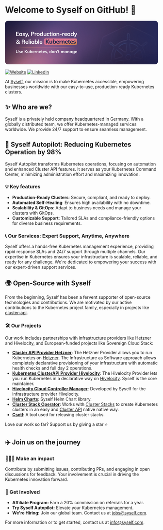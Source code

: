 # Welcome to Syself on GitHub! 🚀

[![Syself logo - Reduce Kubernetes operations by 98%](/images/github-cover.png)](https://syself.com)

[![Website](https://img.shields.io/badge/Our-Website-E37894.svg)](https://syself.com)
[![LinkedIn](https://img.shields.io/badge/LinkedIn-@syself-blue.svg)](https://www.linkedin.com/company/syself)

At [Syself](https://syself.com/), our mission is to make Kubernetes accessible, empowering businesses worldwide with our easy-to-use, production-ready Kubernetes clusters.

## ✨ Who are we?

Syself is a privately held company headquartered in Germany. With a globally distributed team, we offer Kubernetes-managed services worldwide. We provide 24/7 support to ensure seamless management.

## 🤖 Syself Autopilot: Reducing Kubernetes Operation by 98%

Syself Autopilot transforms Kubernetes operations, focusing on automation and enhanced Cluster API features. It serves as your Kubernetes Command Center, minimizing administration effort and maximizing innovation.

### 💡 Key features

- **Production-Ready Clusters**: Secure, compliant, and ready to deploy.
- **Automated Self-Healing**: Ensures high availability with no downtime.
- **Scalability & GitOps**: Adapt to business needs and manage your clusters with GitOps.
- **Customizable Support**: Tailored SLAs and compliance-friendly options for diverse business requirements.

### 📞 Our Services: Expert Support, Anytime, Anywhere

Syself offers a hands-free Kubernetes management experience, providing rapid response SLAs and 24/7 support through multiple channels. Our expertise in Kubernetes ensures your infrastructure is scalable, reliable, and ready for any challenge. We're dedicated to empowering your success with our expert-driven support services.

## 🌍 Open-Source with Syself

From the beginning, Syself has been a fervent supporter of open-source technologies and contributions. We are motivated by our active contributions to the Kubernetes project family, especially in projects like [cluster-api](https://github.com/kubernetes-sigs/cluster-api).

### 🛠️ Our Projects

Our work includes partnerships with infrastructure providers like Hetzner and Hivelocity, and European-funded projects like Sovereign Cloud Stack:

- **[Cluster API Provider Hetzner](https://github.com/syself/cluster-api-provider-hetzner)**: The Hetzner Provider allows you to run Kubernetes on [Hetzner](https://www.hetzner.com/). The Infrastructure as Software approach allows completely declarative provisioning of your infrastructure with automatic health checks and full day 2 operations.
- **[Kubernetes ClusterAPI Provider Hivelocity](https://github.com/hivelocity/cluster-api-provider-hivelocity)**: The Hivelocity Provider lets you run Kubernetes in a declarative way on [Hivelocity](https://www.hivelocity.net/). Syself is the core maintainer.
- **[Hivelocity Cloud Controller Manager](https://github.com/hivelocity/hivelocity-cloud-controller-manager)**: Developed by Syself for the infrastructure provider Hivelocity.
- **[Helm Charts](https://github.com/syself/charts)**: Syself Helm Chart library.
- **[Cluster Stack Operator](https://github.com/SovereignCloudStack/cluster-stack-operator)**: Works with [Cluster Stacks](https://github.com/SovereignCloudStack/cluster-stacks) to create Kubernetes clusters in an easy and [Cluster API](https://github.com/kubernetes-sigs/cluster-api) native native way.
- **[Csctl](https://github.com/SovereignCloudStack/csmctl)**: A tool used for releasing cluster stacks.

Love our work so far? Support us by giving a star ⭐

## ✈️ Join us on the journey

### 👩🏽‍💻 Make an impact

Contribute by submitting issues, contributing PRs, and engaging in open discussions for feedback. Your involvement is crucial in driving the Kubernetes innovation forward.

### 🤝 Get involved

- **Affiliate Program:** Earn a 20% commission on referrals for a year.
- **Try Syself Autopilot:** Elevate your Kubernetes management.
- **We're Hiring:** Join our global team. Contact us at <jobs@syself.com>.

For more information or to get started, contact us at <info@syself.com>.

